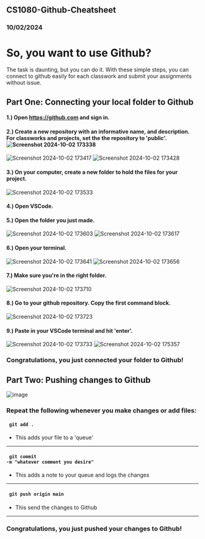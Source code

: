 ﻿## CS1080-Github-Cheatsheet
### 10/02/2024

# So, you want to use Github?
The  task is daunting, but you can do it. With these simple steps, you can connect to github easily for each classwork and submit your assignments without issue.

## Part One: Connecting your local folder to Github

#### 1.) Open https://github.com and sign in.

#### 2.) Create a new repository with an informative name, and description. For classworks and projects, set the the repository to 'public'.![Screenshot 2024-10-02 173338](https://github.com/user-attachments/assets/103b7c29-e2d2-4c13-a069-8ae575a9c77f)
![Screenshot 2024-10-02 173417](https://github.com/user-attachments/assets/e546ea04-49c0-4001-8960-88fc7e9ee64b)
![Screenshot 2024-10-02 173428](https://github.com/user-attachments/assets/086d87ef-4b64-41e7-afa3-e64e656ec29a)


#### 3.) On your computer, create a new folder to hold the files for your project.
![Screenshot 2024-10-02 173533](https://github.com/user-attachments/assets/c3b24f58-fcaa-43fb-9b25-6adaea803469)

#### 4.) Open VSCode.

#### 5.) Open the folder you just made.
![Screenshot 2024-10-02 173603](https://github.com/user-attachments/assets/0962449d-59ac-459e-b5c0-12308332f93a)
![Screenshot 2024-10-02 173617](https://github.com/user-attachments/assets/c5395360-ff48-477c-b19e-bdd6e2c736dd)

#### 6.) Open your terminal.
![Screenshot 2024-10-02 173641](https://github.com/user-attachments/assets/65f6045f-b36a-48d3-a1c6-ee2b0cc57bcd)
![Screenshot 2024-10-02 173656](https://github.com/user-attachments/assets/d93adf60-c85b-4646-b0b0-15a69ce8f756)

#### 7.) Make sure you're in the right folder.
![Screenshot 2024-10-02 173710](https://github.com/user-attachments/assets/6be444c3-af33-4967-ba12-74bcce271ae7)

#### 8.) Go to your github repository. Copy the first command block.
![Screenshot 2024-10-02 173723](https://github.com/user-attachments/assets/73fd7dd9-0cd4-498f-b2fc-3e978506f7be)

#### 9.) Paste in your VSCode terminal and hit 'enter'.
![Screenshot 2024-10-02 173733](https://github.com/user-attachments/assets/60de489b-0e1d-4cf1-b4c3-a36ac4c474dd)
![Screenshot 2024-10-02 175357](https://github.com/user-attachments/assets/edafc3e7-17d8-4f4b-8032-496dbf123d16)

### Congratulations, you just connected your folder to Github!


## Part Two: Pushing changes to Github
![image](https://github.com/user-attachments/assets/d9868482-f321-4033-84da-0149f6253ada)

### Repeat the following whenever you make changes or add files:
#### <code> git add . </code>
- This adds your file to a 'queue'

---

#### <code> git commit -m "whatever comment you desire" </code>
- This adds a note to your queue and logs the changes

---

#### <code> git push origin main </code>
- This send the changes to Github

---
### Congratulations, you just pushed your changes to Github!
